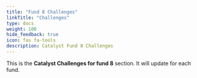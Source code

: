 ```yaml
---
title: "Fund 8 Challenges"
linkTitle: "Challenges"
type: docs
weight: 100
hide_feedback: true
icon: fas fa-tools
description: Catalyst Fund 8 Challenges 
---
```


This is the **Catalyst Challenges for fund 8** section. It will update for each fund.